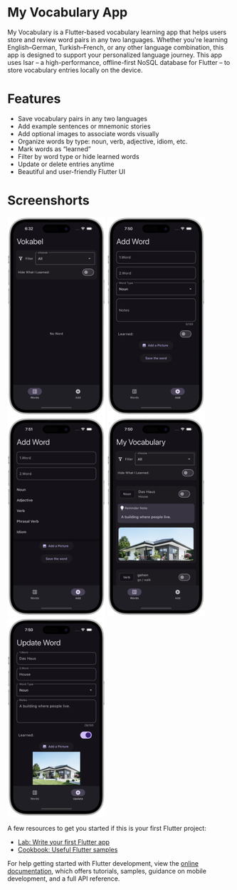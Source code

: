 # My Vocabulary App
My Vocabulary is a Flutter-based vocabulary learning app that helps users store and review word pairs in any two languages. Whether you're learning English–German, Turkish–French, or any other language combination, this app is designed to support your personalized language journey.
This app uses Isar – a high-performance, offline-first NoSQL database for Flutter – to store vocabulary entries locally on the device.

# Features
- Save vocabulary pairs in any two languages
- Add example sentences or mnemonic stories
- Add optional images to associate words visually
- Organize words by type: noun, verb, adjective, idiom, etc.
- Mark words as “learned”
- Filter by word type or hide learned words
- Update or delete entries anytime
- Beautiful and user-friendly Flutter UI

# Screenshorts
<p>
<img src="assets/Preview/Preview2.png" width="220"/> <img src="assets/Preview/Preview4.png" width="220"/>
<img src="assets/Preview/Preview6.png" width="220"/> <img src="assets/Preview/Preview3.png" width="220"/> 
<img src="assets/Preview/Preview5.png" width="220"/>
</p>

A few resources to get you started if this is your first Flutter project:

- [Lab: Write your first Flutter app](https://docs.flutter.dev/get-started/codelab)
- [Cookbook: Useful Flutter samples](https://docs.flutter.dev/cookbook)

For help getting started with Flutter development, view the
[online documentation](https://docs.flutter.dev/), which offers tutorials,
samples, guidance on mobile development, and a full API reference.
